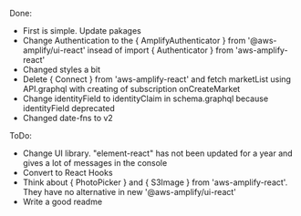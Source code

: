Done:

- First is simple. Update pakages
- Change Authentication to the { AmplifyAuthenticator } from '@aws-amplify/ui-react' insead of import { Authenticator } from 'aws-amplify-react'
- Сhanged styles a bit
- Delete { Connect } from 'aws-amplify-react' and fetch marketList using API.graphql with creating of subscription onCreateMarket
- Change identityField to identityClaim in schema.graphql because identityField deprecated
- Changed date-fns to v2

ToDo:

- Change UI library. "element-react" has not been updated for a year and gives a lot of messages in the console
- Convert to React Hooks
- Think about { PhotoPicker } and { S3Image } from 'aws-amplify-react'. They have no alternative in new '@aws-amplify/ui-react'
- Write a good readme
